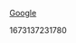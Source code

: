 <div class="content-section">
<div class="section-container" markdown="1">

[Google](https://google.com)
</div>
</div> 1673137231780